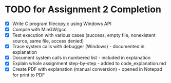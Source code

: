 # TODO for Assignment 2 Completion

- [x] Write C program filecopy.c using Windows API
- [x] Compile with MinGW/gcc
- [x] Test execution with various cases (success, empty file, nonexistent source, same file, access denied)
- [x] Trace system calls with debugger (Windows) - documented in explanation
- [x] Document system calls in numbered list - included in explanation
- [x] Explain whole assignment step-by-step - added to code_explanation.md
- [x] Create PDF with explanation (manual conversion) - opened in Notepad for print to PDF

